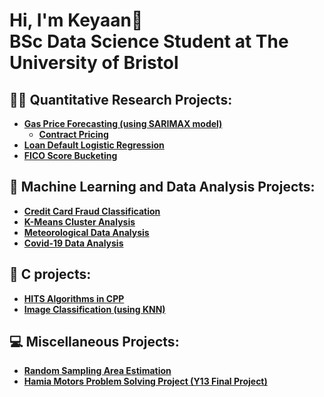 <h1>Hi, I'm Keyaan👋<br>BSc Data Science Student at The University of Bristol</h1>


<h2>👨‍💻 Quantitative Research Projects:</h2>

- <b>[Gas Price Forecasting (using SARIMAX model)](https://github.com/KM016/GasPriceForecasting)</b>
  - <b>[Contract Pricing](https://github.com/KM016/ContractPrice)</b>
- <b>[Loan Default Logistic Regression](https://github.com/KM016/LoanDefault)</b>
- <b>[FICO Score Bucketing](https://github.com/KM016/FICO-Bucket)</b>



<h2>🤖 Machine Learning and Data Analysis Projects:</h2>

- <b>[Credit Card Fraud Classification](https://github.com/KM016/CCFraudDetection)</b>
- <b>[K-Means Cluster Analysis](https://github.com/KM016/KMeanCluster)</b>
- <b>[Meteorological Data Analysis](https://github.com/KM016/WeatherDataAnalysis)</b> 
- <b>[Covid-19 Data Analysis](https://github.com/KM016/CovidDataAnalysis)</b>


 <h2>🔢 C projects:</h2>
  
- <b>[HITS Algorithms in CPP](https://github.com/KM016/PageRank)</b>
- <b>[Image Classification (using KNN)](https://github.com/KM016/CImageClassification)</b>


 
<h2>💻 Miscellaneous Projects:</h2>
  
- <b>[Random Sampling Area Estimation](https://github.com/KM016/RandomSampleArea/tree/main)</b>
- <b>[Hamia Motors Problem Solving Project (Y13 Final Project)](https://github.com/KM016/Year13Final)</b>

